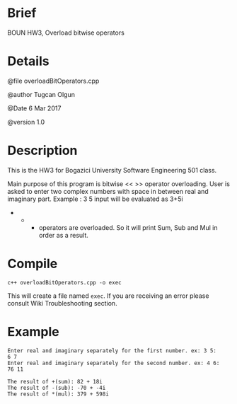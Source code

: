 # Brief
BOUN HW3, Overload bitwise operators

# Details
@file overloadBitOperators.cpp

@author Tugcan Olgun

@Date 6 Mar 2017

@version 1.0

# Description
This is the HW3 for Bogazici University Software Engineering 501 class.

Main purpose of this program is bitwise << >> operator overloading.
User is asked to enter two complex numbers with space in between real and imaginary part. Example : 3 5 input will be evaluated as 3+5i
+ - * operators are overloaded. So it will print Sum, Sub and Mul in order as a result.

# Compile
``c++ overloadBitOperators.cpp -o exec``

This will create a file named ``exec``. If you are receiving an error please consult Wiki Troubleshooting section.

# Example
```
Enter real and imaginary separately for the first number. ex: 3 5:
6 7
Enter real and imaginary separately for the second number. ex: 4 6:
76 11

The result of +(sum): 82 + 18i
The result of -(sub): -70 + -4i
The result of *(mul): 379 + 598i
```
